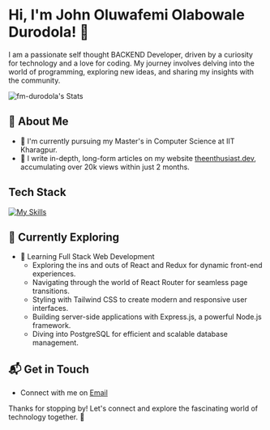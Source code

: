 # Hi, I'm John Oluwafemi Olabowale Durodola! 👋

I am a passionate self thought BACKEND Developer, driven by a curiosity for technology and a love for coding. My journey involves delving into the world of programming, exploring new ideas, and sharing my insights with the community.

![fm-durodola's Stats](https://github-readme-stats.vercel.app/api?username=<username>&theme=vue-dark&show_icons=true&hide_border=true&count_private=true)

## 🚀 About Me

- 🔭 I'm currently pursuing my Master's in Computer Science at IIT Kharagpur.
- 📝 I write in-depth, long-form articles on my website [theenthusiast.dev](https://theenthusiast.dev), accumulating over 20k views within just 2 months.
<!--- - 🌐 Proud member of the [Hackernoon Blogging Fellowship](https://hackernoon.com/), contributing to the tech community.--->
<!--- - ✍️ Content Writer at [freeCodeCamp](https://www.freecodecamp.org/), gearing up to share valuable insights with the global coding community.--->

<!--- 
## My Articles
- [JavaScript Engine and Runtime Explained](https://www.freecodecamp.org/news/javascript-engine-and-runtime-explained/)
--->

## Tech Stack
[![My Skills](https://skillicons.dev/icons?i=js,nodejs,npm,express,mongodb,nginx,postman)](https://skillicons.dev)

## 🌱 Currently Exploring

- 🚀 Learning Full Stack Web Development
  - Exploring the ins and outs of React and Redux for dynamic front-end experiences.
  - Navigating through the world of React Router for seamless page transitions.
  - Styling with Tailwind CSS to create modern and responsive user interfaces.
  - Building server-side applications with Express.js, a powerful Node.js framework.
  - Diving into PostgreSQL for efficient and scalable database management.
<!---
 ## 🏆 Achievements

- 🌟 Completed Hacktoberfest 2023 - Contributed to open source projects and celebrated the spirit of collaboration.
--->

## 📬 Get in Touch

- Connect with me on [Email](fm.durodola@gmail.com)
<!--- - Read more of my articles on [theenthusiast.dev](https://theenthusiast.dev) --->

Thanks for stopping by! Let's connect and explore the fascinating world of technology together. 🚀
